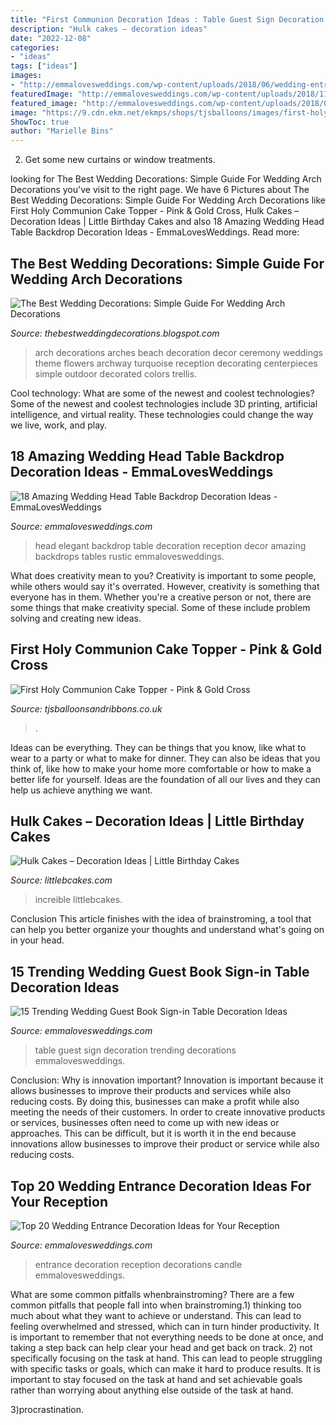 ```yaml
---
title: "First Communion Decoration Ideas : Table Guest Sign Decoration Trending Decorations Emmalovesweddings"
description: "Hulk cakes – decoration ideas"
date: "2022-12-08"
categories:
- "ideas"
tags: ["ideas"]
images:
- "http://emmalovesweddings.com/wp-content/uploads/2018/06/wedding-entrance-aisle-decorations-with-candle-lights.jpg"
featuredImage: "http://emmalovesweddings.com/wp-content/uploads/2018/11/elegant-wedding-head-table-backdrop-ideas-1.jpg"
featured_image: "http://emmalovesweddings.com/wp-content/uploads/2018/06/wedding-entrance-aisle-decorations-with-candle-lights.jpg"
image: "https://9.cdn.ekm.net/ekmps/shops/tjsballoons/images/first-holy-communion-cake-topper-pink-gold-cross-10089-p.jpg?v=1"
ShowToc: true
author: "Marielle Bins"
---
```



2. Get some new curtains or window treatments.

	

		
looking for The Best Wedding Decorations: Simple Guide For Wedding Arch Decorations you've visit to the right page. We have 6 Pictures about The Best Wedding Decorations: Simple Guide For Wedding Arch Decorations like First Holy Communion Cake Topper - Pink &amp; Gold Cross, Hulk Cakes – Decoration Ideas | Little Birthday Cakes and also 18 Amazing Wedding Head Table Backdrop Decoration Ideas - EmmaLovesWeddings. Read more:
		
    
## The Best Wedding Decorations: Simple Guide For Wedding Arch Decorations

<img loading=lazy src="http://1.bp.blogspot.com/-YnJwMOwdXZw/TshqbxrLooI/AAAAAAAACZc/rgyiNOkgfA0/s1600/wedding%2Barch%2Bdecorations003.jpg" onerror="this.onerror=null;this.src='https://tse2.mm.bing.net/th?id=OIP.6kAY4EOmNNrSH4bdj11kuwHaLK&amp;pid=15.1';" alt="The Best Wedding Decorations: Simple Guide For Wedding Arch Decorations">

_Source: thebestweddingdecorations.blogspot.com_

>arch decorations arches beach decoration decor ceremony weddings theme flowers archway turquoise reception decorating centerpieces simple outdoor decorated colors trellis. 

	

Cool technology: What are some of the newest and coolest technologies?
Some of the newest and coolest technologies include 3D printing, artificial intelligence, and virtual reality. These technologies could change the way we live, work, and play.

    
## 18 Amazing Wedding Head Table Backdrop Decoration Ideas - EmmaLovesWeddings

<img loading=lazy src="http://emmalovesweddings.com/wp-content/uploads/2018/11/elegant-wedding-head-table-backdrop-ideas-1.jpg" onerror="this.onerror=null;this.src='https://tse2.mm.bing.net/th?id=OIP.UQIK1PdHa-3nA3lC8-i7BgHaQE&amp;pid=15.1';" alt="18 Amazing Wedding Head Table Backdrop Decoration Ideas - EmmaLovesWeddings">

_Source: emmalovesweddings.com_

>head elegant backdrop table decoration reception decor amazing backdrops tables rustic emmalovesweddings. 

	

What does creativity mean to you?
Creativity is important to some people, while others would say it's overrated. However, creativity is something that everyone has in them. Whether you're a creative person or not, there are some things that make creativity special. Some of these include problem solving and creating new ideas.

    
## First Holy Communion Cake Topper - Pink &amp; Gold Cross

<img loading=lazy src="https://9.cdn.ekm.net/ekmps/shops/tjsballoons/images/first-holy-communion-cake-topper-pink-gold-cross-10089-p.jpg?v=1" onerror="this.onerror=null;this.src='https://tse1.mm.bing.net/th?id=OIP.c1SCNmSUaQ-iKLlANXIILgHaJ4&amp;pid=15.1';" alt="First Holy Communion Cake Topper - Pink &amp; Gold Cross">

_Source: tjsballoonsandribbons.co.uk_

>. 

	

Ideas can be everything. They can be things that you know, like what to wear to a party or what to make for dinner. They can also be ideas that you think of, like how to make your home more comfortable or how to make a better life for yourself. Ideas are the foundation of all our lives and they can help us achieve anything we want.

    
## Hulk Cakes – Decoration Ideas | Little Birthday Cakes

<img loading=lazy src="https://www.littlebcakes.com/wp-content/uploads/2014/01/Hulk-Cake.jpg" onerror="this.onerror=null;this.src='https://tse2.mm.bing.net/th?id=OIP.S8CWAPx3t4cWlGqMl9xhSwHaFj&amp;pid=15.1';" alt="Hulk Cakes – Decoration Ideas | Little Birthday Cakes">

_Source: littlebcakes.com_

>increible littlebcakes. 

	

Conclusion
This article finishes with the idea of brainstroming, a tool that can help you better organize your thoughts and understand what's going on in your head.

    
## 15 Trending Wedding Guest Book Sign-in Table Decoration Ideas

<img loading=lazy src="http://emmalovesweddings.com/wp-content/uploads/2018/02/vintage-gold-wedding-guest-book-sign-in-table-decorations.jpg" onerror="this.onerror=null;this.src='https://tse1.mm.bing.net/th?id=OIP.VfYtNy1TR8staiUUgBhxhAHaLH&amp;pid=15.1';" alt="15 Trending Wedding Guest Book Sign-in Table Decoration Ideas">

_Source: emmalovesweddings.com_

>table guest sign decoration trending decorations emmalovesweddings. 

	

Conclusion: Why is innovation important?
Innovation is important because it allows businesses to improve their products and services while also reducing costs. By doing this, businesses can make a profit while also meeting the needs of their customers. In order to create innovative products or services, businesses often need to come up with new ideas or approaches. This can be difficult, but it is worth it in the end because innovations allow businesses to improve their product or service while also reducing costs.

    
## Top 20 Wedding Entrance Decoration Ideas For Your Reception

<img loading=lazy src="http://emmalovesweddings.com/wp-content/uploads/2018/06/wedding-entrance-aisle-decorations-with-candle-lights.jpg" onerror="this.onerror=null;this.src='https://tse4.mm.bing.net/th?id=OIP.DCd21wNitH3vo7jjUkq7GQHaLH&amp;pid=15.1';" alt="Top 20 Wedding Entrance Decoration Ideas for Your Reception">

_Source: emmalovesweddings.com_

>entrance decoration reception decorations candle emmalovesweddings. 

	

What are some common pitfalls whenbrainstroming?
There are a few common pitfalls that people fall into when brainstroming.1) thinking too much about what they want to achieve or understand. This can lead to feeling overwhelmed and stressed, which can in turn hinder productivity. It is important to remember that not everything needs to be done at once, and taking a step back can help clear your head and get back on track.
2) not specifically focusing on the task at hand. This can lead to people struggling with specific tasks or goals, which can make it hard to produce results. It is important to stay focused on the task at hand and set achievable goals rather than worrying about anything else outside of the task at hand.

3)procrastination.

